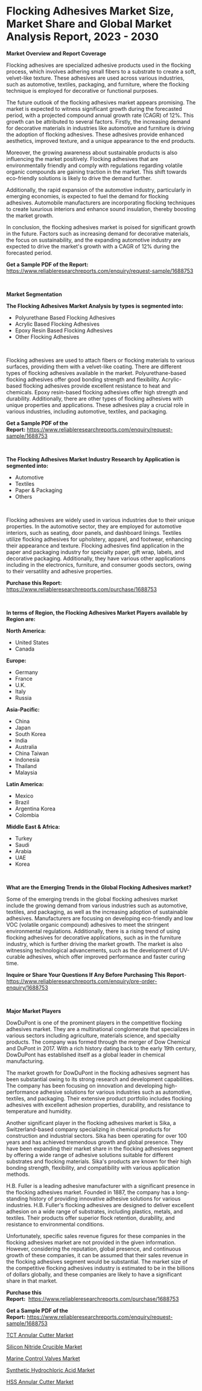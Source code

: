 <p><h1>Flocking Adhesives Market Size, Market Share and Global Market Analysis Report, 2023 - 2030</h1></p><p><strong>Market Overview and Report Coverage</strong></p>
<p><p>Flocking adhesives are specialized adhesive products used in the flocking process, which involves adhering small fibers to a substrate to create a soft, velvet-like texture. These adhesives are used across various industries, such as automotive, textiles, packaging, and furniture, where the flocking technique is employed for decorative or functional purposes.</p><p>The future outlook of the flocking adhesives market appears promising. The market is expected to witness significant growth during the forecasted period, with a projected compound annual growth rate (CAGR) of 12%. This growth can be attributed to several factors. Firstly, the increasing demand for decorative materials in industries like automotive and furniture is driving the adoption of flocking adhesives. These adhesives provide enhanced aesthetics, improved texture, and a unique appearance to the end products.</p><p>Moreover, the growing awareness about sustainable products is also influencing the market positively. Flocking adhesives that are environmentally friendly and comply with regulations regarding volatile organic compounds are gaining traction in the market. This shift towards eco-friendly solutions is likely to drive the demand further.</p><p>Additionally, the rapid expansion of the automotive industry, particularly in emerging economies, is expected to fuel the demand for flocking adhesives. Automobile manufacturers are incorporating flocking techniques to create luxurious interiors and enhance sound insulation, thereby boosting the market growth.</p><p>In conclusion, the flocking adhesives market is poised for significant growth in the future. Factors such as increasing demand for decorative materials, the focus on sustainability, and the expanding automotive industry are expected to drive the market's growth with a CAGR of 12% during the forecasted period.</p></p>
<p><strong>Get a Sample PDF of the Report:</strong> <a href="https://www.reliableresearchreports.com/enquiry/request-sample/1688753">https://www.reliableresearchreports.com/enquiry/request-sample/1688753</a></p>
<p>&nbsp;</p>
<p><strong>Market Segmentation</strong></p>
<p><strong>The Flocking Adhesives Market Analysis by types is segmented into:</strong></p>
<p><ul><li>Polyurethane Based Flocking Adhesives</li><li>Acrylic Based Flocking Adhesives</li><li>Epoxy Resin Based Flocking Adhesives</li><li>Other Flocking Adhesives</li></ul></p>
<p>&nbsp;</p>
<p><p>Flocking adhesives are used to attach fibers or flocking materials to various surfaces, providing them with a velvet-like coating. There are different types of flocking adhesives available in the market. Polyurethane-based flocking adhesives offer good bonding strength and flexibility. Acrylic-based flocking adhesives provide excellent resistance to heat and chemicals. Epoxy resin-based flocking adhesives offer high strength and durability. Additionally, there are other types of flocking adhesives with unique properties and applications. These adhesives play a crucial role in various industries, including automotive, textiles, and packaging.</p></p>
<p><strong>Get a Sample PDF of the Report:</strong>&nbsp;<a href="https://www.reliableresearchreports.com/enquiry/request-sample/1688753">https://www.reliableresearchreports.com/enquiry/request-sample/1688753</a></p>
<p>&nbsp;</p>
<p><strong>The Flocking Adhesives Market Industry Research by Application is segmented into:</strong></p>
<p><ul><li>Automotive</li><li>Textiles</li><li>Paper & Packaging</li><li>Others</li></ul></p>
<p>&nbsp;</p>
<p><p>Flocking adhesives are widely used in various industries due to their unique properties. In the automotive sector, they are employed for automotive interiors, such as seating, door panels, and dashboard linings. Textiles utilize flocking adhesives for upholstery, apparel, and footwear, enhancing their appearance and texture. Flocking adhesives find application in the paper and packaging industry for specialty paper, gift wrap, labels, and decorative packaging. Additionally, they have various other applications including in the electronics, furniture, and consumer goods sectors, owing to their versatility and adhesive properties.</p></p>
<p><strong>Purchase this Report:</strong>&nbsp; <a href="https://www.reliableresearchreports.com/purchase/1688753">https://www.reliableresearchreports.com/purchase/1688753</a></p>
<p>&nbsp;</p>
<p><strong>In terms of Region, the Flocking Adhesives Market Players available by Region are:</strong></p>
<p>
    <p> <strong> North America: </strong>
        <ul>
            <li>United States</li>
            <li>Canada</li>
        </ul>
        </p> 
    <p> <strong> Europe: </strong>
        <ul>
            <li>Germany</li>
            <li>France</li>
            <li>U.K.</li>
            <li>Italy</li>
            <li>Russia</li>
        </ul>
        </p> 
    <p> <strong> Asia-Pacific: </strong>
        <ul>
            <li>China</li>
            <li>Japan</li>
            <li>South Korea</li>
            <li>India</li>
            <li>Australia</li>
            <li>China Taiwan</li>
            <li>Indonesia</li>
            <li>Thailand</li>
            <li>Malaysia</li>
        </ul>
        </p> 
    <p> <strong> Latin America: </strong>
        <ul>
            <li>Mexico</li>
            <li>Brazil</li>
            <li>Argentina Korea</li>
            <li>Colombia</li>
        </ul>
        </p> 
    <p> <strong> Middle East & Africa: </strong>
        <ul>
            <li>Turkey</li>
            <li>Saudi</li>
            <li>Arabia</li>
            <li>UAE</li>
            <li>Korea</li>
        </ul>
    </p>
    </p>
<p>&nbsp;</p>
<p><strong>What are the Emerging Trends in the Global Flocking Adhesives market?</strong></p>
<p><p>Some of the emerging trends in the global flocking adhesives market include the growing demand from various industries such as automotive, textiles, and packaging, as well as the increasing adoption of sustainable adhesives. Manufacturers are focusing on developing eco-friendly and low VOC (volatile organic compound) adhesives to meet the stringent environmental regulations. Additionally, there is a rising trend of using flocking adhesives for decorative applications, such as in the furniture industry, which is further driving the market growth. The market is also witnessing technological advancements, such as the development of UV-curable adhesives, which offer improved performance and faster curing time.</p></p>
<p><strong>Inquire or Share Your Questions If Any Before Purchasing This Report</strong>- <a href="https://www.reliableresearchreports.com/enquiry/pre-order-enquiry/1688753">https://www.reliableresearchreports.com/enquiry/pre-order-enquiry/1688753</a></p>
<p>&nbsp;</p>
<p><strong>Major Market Players</strong></p>
<p><p>DowDuPont is one of the prominent players in the competitive flocking adhesives market. They are a multinational conglomerate that specializes in various sectors including agriculture, materials science, and specialty products. The company was formed through the merger of Dow Chemical and DuPont in 2017. With a rich history dating back to the early 19th century, DowDuPont has established itself as a global leader in chemical manufacturing.</p><p>The market growth for DowDuPont in the flocking adhesives segment has been substantial owing to its strong research and development capabilities. The company has been focusing on innovation and developing high-performance adhesive solutions for various industries such as automotive, textiles, and packaging. Their extensive product portfolio includes flocking adhesives with excellent adhesion properties, durability, and resistance to temperature and humidity.</p><p>Another significant player in the flocking adhesives market is Sika, a Switzerland-based company specializing in chemical products for construction and industrial sectors. Sika has been operating for over 100 years and has achieved tremendous growth and global presence. They have been expanding their market share in the flocking adhesives segment by offering a wide range of adhesive solutions suitable for different substrates and flocking materials. Sika's products are known for their high bonding strength, flexibility, and compatibility with various application methods.</p><p>H.B. Fuller is a leading adhesive manufacturer with a significant presence in the flocking adhesives market. Founded in 1887, the company has a long-standing history of providing innovative adhesive solutions for various industries. H.B. Fuller's flocking adhesives are designed to deliver excellent adhesion on a wide range of substrates, including plastics, metals, and textiles. Their products offer superior flock retention, durability, and resistance to environmental conditions.</p><p>Unfortunately, specific sales revenue figures for these companies in the flocking adhesives market are not provided in the given information. However, considering the reputation, global presence, and continuous growth of these companies, it can be assumed that their sales revenue in the flocking adhesives segment would be substantial. The market size of the competitive flocking adhesives industry is estimated to be in the billions of dollars globally, and these companies are likely to have a significant share in that market.</p></p>
<p><strong>Purchase this Report:</strong>&nbsp;&nbsp;<a href="https://www.reliableresearchreports.com/purchase/1688753">https://www.reliableresearchreports.com/purchase/1688753</a></p>
<p></p>
<p><strong>Get a Sample PDF of the Report:</strong>&nbsp;<a href="https://www.reliableresearchreports.com/enquiry/request-sample/1688753">https://www.reliableresearchreports.com/enquiry/request-sample/1688753</a></p>
<p><p><a href="https://medium.com/@tracylarson12/tct-annular-cutter-market-size-market-outlook-and-market-forecast-2023-to-2030-dbac730e49e9">TCT Annular Cutter Market</a></p><p><a href="https://github.com/tamvrosiya/Market-Research-Report-List-1/blob/main/silicon-nitride-crucible-market.md">Silicon Nitride Crucible Market</a></p><p><a href="https://medium.com/@lowellgreen2023/marine-control-valves-market-insight-market-trends-growth-forecasted-from-2023-to-2030-ea1a9dcc309d">Marine Control Valves Market</a></p><p><a href="https://github.com/gaydyna/Market-Research-Report-List-1/blob/main/synthetic-hydrochloric-acid-market.md">Synthetic Hydrochloric Acid Market</a></p><p><a href="https://medium.com/@unamorgan6655/hss-annular-cutter-market-size-and-market-trends-complete-industry-overview-2023-to-2030-d3c099f2b9e6">HSS Annular Cutter Market</a></p></p>